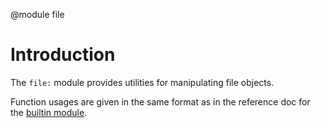 <!-- toc -->

@module file

# Introduction

The `file:` module provides utilities for manipulating file objects.

Function usages are given in the same format as in the reference doc for the
[builtin module](builtin.html).
